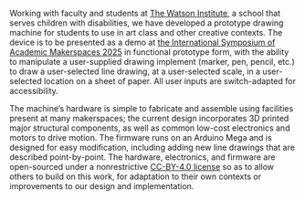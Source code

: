 Working with faculty and students at [The Watson Institute](https://www.thewatsoninstitute.org/locations/sewickley-pa/), a school that serves children with disabilities, we have developed a prototype drawing machine for students to use in art class and other creative contexts. The device is to be presented as a demo at [the International Symposium of Academic Makerspaces 2025](https://isam2025.hemi-makers.org/) in functional prototype form, with the ability to manipulate a user-supplied drawing implement (marker, pen, pencil, etc.) to draw a user-selected line drawing, at a user-selected scale, in a user-selected location on a sheet of paper. All user inputs are switch-adapted for accessibility. 

The machine’s hardware is simple to fabricate and assemble using facilities present at many makerspaces; the current design incorporates 3D printed major structural components, as well as common low-cost electronics and motors to drive motion. The firmware runs on an Arduino Mega and is designed for easy modification, including adding new line drawings that are described point-by-point. The hardware, electronics, and firmware are open-sourced under a nonrestrictive [CC-BY-4.0 license](https://creativecommons.org/licenses/by/4.0/) so as to allow others to build on this work, for adaptation to their own contexts or improvements to our design and implementation.
